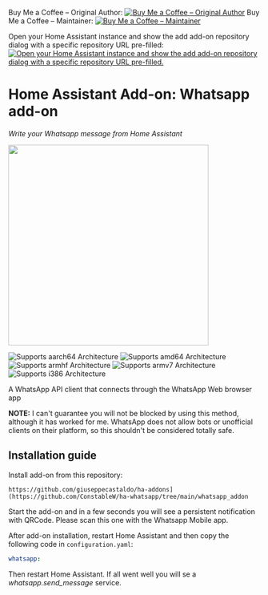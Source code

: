 Buy Me a Coffee – Original Author: [![Buy Me a Coffee – Original Author](https://www.buymeacoffee.com/assets/img/custom_images/orange_img.png)](https://www.buymeacoffee.com/zkfpkdwyhyq)
Buy Me a Coffee – Maintainer: [![Buy Me a Coffee – Maintainer](https://www.buymeacoffee.com/assets/img/custom_images/orange_img.png)](https://www.buymeacoffee.com/constablew)

Open your Home Assistant instance and show the add add-on repository dialog with a specific repository URL pre-filled:
[![Open your Home Assistant instance and show the add add-on repository dialog with a specific repository URL pre-filled.](https://my.home-assistant.io/badges/supervisor_add_addon_repository.svg)](https://my.home-assistant.io/redirect/supervisor_add_addon_repository/?repository_url=https%3A%2F%2Fgithub.com%2FConstableW%2Fha-whatsapp)


# Home Assistant Add-on: Whatsapp add-on

_Write your Whatsapp message from Home Assistant_

<img src="https://github.com/ConstableW/ha-whatsapp/blob/main/whatsapp_addon/logo.png?raw=true" width="400"/>

![Supports aarch64 Architecture][aarch64-shield]
![Supports amd64 Architecture][amd64-shield]
![Supports armhf Architecture][armhf-shield]
![Supports armv7 Architecture][armv7-shield]
![Supports i386 Architecture][i386-shield]

[aarch64-shield]: https://img.shields.io/badge/aarch64-yes-green.svg
[amd64-shield]: https://img.shields.io/badge/amd64-yes-green.svg
[armhf-shield]: https://img.shields.io/badge/armhf-yes-green.svg
[armv7-shield]: https://img.shields.io/badge/armv7-yes-green.svg
[i386-shield]: https://img.shields.io/badge/i386-yes-green.svg

A WhatsApp API client that connects through the WhatsApp Web browser app

**NOTE:** I can't guarantee you will not be blocked by using this method, although it has worked for me. WhatsApp does not allow bots or unofficial clients on their platform, so this shouldn't be considered totally safe.

## Installation guide

Install add-on from this repository:

```
https://github.com/giuseppecastaldo/ha-addons](https://github.com/ConstableW/ha-whatsapp/tree/main/whatsapp_addon
```


Start the add-on and in a few seconds you will see a persistent notification with QRCode. Please scan this one with the Whatsapp Mobile app.

After add-on installation, restart Home Assistant and then copy the following code in `configuration.yaml`:


```yaml
whatsapp:
```

Then restart Home Assistant. If all went well you will se a _whatsapp.send_message_ service.
